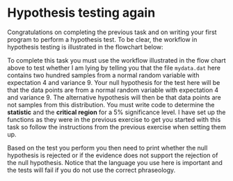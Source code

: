 # Hypothesis testing again

Congratulations on completing the previous task and on writing your first program to perform a hypothesis test. To be clear, the workflow in hypothesis testing is illustrated in the flowchart below:

To complete this task you must use the workflow illustrated in the flow chart above to test whether I am lying by telling you that the file `mydata.dat` here contains two hundred samples from a normal random variable with expectation 4 and variance 9.  Your null hypothesis for the test here will be that the data points are from a normal random variable with expectation 4 and variance 9.  The alternative hypothesis will then be that data points are not samples from this distribution.  You must write code to determine the __statistic__ and the __critical region__ for a 5% significance level.  I have set up the functions as they were in the previous exercise to get you started with this task so follow the instructions from the previous exercise when setting them up. 

Based on the test you perform you then need to print whether the null hypothesis is rejected or if the evidence does not support the rejection of the null hypothesis.  Notice that the language you use here is important and the tests will fail if you do not use the correct phraseology.  
